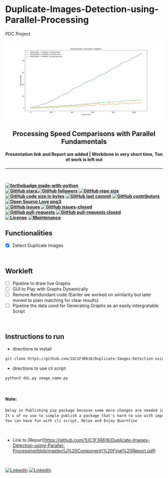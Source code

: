 # Duplicate-Images-Detection-using-Parallel-Processing
PDC Project

<p align="center">
	<img src="https://github.com/1UC1F3R616/Duplicate-Images-Detection-using-Parallel-Processing/blob/master/Graphs/Analysing%20All%203%20Together.png" />
	<h2 align="center"> Processing Speed Comparisons with Parallel Fundamentals </h2>
	<h4 align="center"> Presentation link and Report are added | Workdone in very short time, Ton of work is left out<h4>
</p>

---
<br>

[![forthebadge made-with-python](http://ForTheBadge.com/images/badges/made-with-python.svg)](https://www.python.org/)
</br>
[![GitHub stars](https://img.shields.io/github/stars/1UC1F3R616/Duplicate-Images-Detection-using-Parallel-Processing.svg?style=social&label=Star&maxAge=2592000)](https://GitHub.com/1UC1F3R616/Duplicate-Images-Detection-using-Parallel-Processing/stargazers/)[![GitHub followers](https://img.shields.io/github/followers/1UC1F3R616.svg?style=social&label=Follow&maxAge=2592000)](https://github.com/1UC1F3R616?tab=followers)
[![GitHub repo size](https://img.shields.io/github/repo-size/1UC1F3R616/Duplicate-Images-Detection-using-Parallel-Processing.svg?logo=git&style=social)](https://github.com/GDGVIT/) [![GitHub code size in bytes](https://img.shields.io/github/languages/code-size/1UC1F3R616/Duplicate-Images-Detection-using-Parallel-Processing.svg?logo=python&style=social)](https://github.com/1UC1F3R616/Duplicate-Images-Detection-using-Parallel-Processing)
 [![GitHub last commit](https://img.shields.io/github/last-commit/1UC1F3R616/Duplicate-Images-Detection-using-Parallel-Processing.svg?color=critical&logo=github&style=social)](https://github.com/1UC1F3R616/Duplicate-Images-Detection-using-Parallel-Processing/) [![GitHub contributors](https://img.shields.io/github/contributors/1UC1F3R616/Duplicate-Images-Detection-using-Parallel-Processing.svg)](https://GitHub.com/1UC1F3R616/Duplicate-Images-Detection-using-Parallel-Processing/graphs/contributors/) [![Open Source Love png3](https://badges.frapsoft.com/os/v3/open-source.png?v=103)](https://github.com/ellerbrock/open-source-badges/)
 </br>
 [![GitHub issues](https://img.shields.io/github/issues/1UC1F3R616/Duplicate-Images-Detection-using-Parallel-Processing.svg)](https://GitHub.com/1UC1F3R616/Duplicate-Images-Detection-using-Parallel-Processing/issues/) [![GitHub issues-closed](https://img.shields.io/github/issues-closed/1UC1F3R616/Duplicate-Images-Detection-using-Parallel-Processing.svg)](https://GitHub.com/1UC1F3R616/Duplicate-Images-Detection-using-Parallel-Processing/issues?q=is%3Aissue+is%3Aclosed)
</br>
[![GitHub pull-requests](https://img.shields.io/github/issues-pr/1UC1F3R616/Duplicate-Images-Detection-using-Parallel-Processing.svg)](https://GitHub.com/1UC1F3R616/Duplicate-Images-Detection-using-Parallel-Processing/pull/) [![GitHub pull-requests closed](https://img.shields.io/github/issues-pr-closed/1UC1F3R616/Duplicate-Images-Detection-using-Parallel-Processing.svg)](https://GitHub.com/1UC1F3R616/Duplicate-Images-Detection-using-Parallel-Processing/pull/)
</br>
[![License](http://img.shields.io/:license-mit-blue.svg?style=flat-square)](http://badges.mit-license.org)
[![Maintenance](https://img.shields.io/badge/Maintained%3F-yes-green.svg)](https://GitHub.com/1UC1F3R616/Duplicate-Images-Detection-using-Parallel-Processing)

## Functionalities

- [x] Detect Duplicate Images

<br>


## Workleft

- [ ] Pipeline to draw live Graphs
- [ ] GUI to Play with Graphs Dynamically
- [ ] Remove Rendundant code (Eariler we worked on similarity but later moved to plain matching for clear results)
- [ ] Pipeline the data used for Generating Graphs as an easily intergratable Script

<br>

## Instructions to run

- directions to install

```bash
git clone https://github.com/1UC1F3R616/Duplicate-Images-Detection-using-Parallel-Processing.git
```

- directions to use cli script

```bash
python3 ddi.py image_name.py
```

</br>


#### Note:
```txt
Delay in Publishing pip package because some more changes are needed in the style of running the script using multiprocessing,
It's of no use to simple publish a package that's hard to use with imports.
You can have fun with cli script, Relax and Enjoy Quarntine
```

</br>

- Link to [Report]https://github.com/1UC1F3R616/Duplicate-Images-Detection-using-Parallel-Processing/blob/master/(J%20Component)%20Final%20Report.pdf)

</br>

[![LinkedIn](https://img.shields.io/static/v1.svg?label=Connect&message=@Kush&color=grey&logo=linkedin&labelColor=blue&style=social)](https://www.linkedin.com/in/kush-choudhary-567b38169?lipi=urn%3Ali%3Apage%3Ad_flagship3_profile_view_base_contact_details%3BDYkgbUGhTniMSRqOUkdN3A%3D%3D)
[![LinkedIn](https://img.shields.io/static/v1.svg?label=Connect&message=@Dhruv&color=grey&logo=linkedin&labelColor=blue&style=social)](https://www.linkedin.com/in/dhruv-agarwal-043ab3179/?lipi=urn%3Ali%3Apage%3Ad_flagship3_profile_view_base_contact_details%3BDYkgbUGhTniMSRqOUkdN3A%3D%3D)
